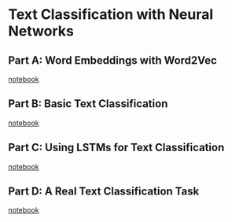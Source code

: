 # Text Classification with Neural Networks

## Part A: Word Embeddings with Word2Vec
[notebook](./PartA_skipgram_model_for_word2vec.ipynb)

## Part B: Basic Text Classification
[notebook](./PartB_text_classification.ipynb)

## Part C: Using LSTMs for Text Classification
[notebook](./PartC_lstm_for_text_classification.ipynb)

## Part D: A Real Text Classification Task
[notebook](./PartD_real_text_classification.ipynb)
